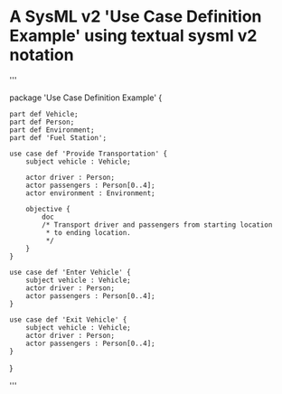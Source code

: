 # A SysML v2 'Use Case Definition Example' using textual sysml v2 notation

'''

package 'Use Case Definition Example' {
	
	part def Vehicle;
	part def Person;
	part def Environment;
	part def 'Fuel Station';
	
	use case def 'Provide Transportation' {
		subject vehicle : Vehicle;
		
		actor driver : Person;
		actor passengers : Person[0..4];
		actor environment : Environment;
		
		objective {
			doc 
			/* Transport driver and passengers from starting location 
			 * to ending location.
			 */
		}		
	}
	
	use case def 'Enter Vehicle' {
		subject vehicle : Vehicle;
		actor driver : Person;
		actor passengers : Person[0..4];
	}
	
	use case def 'Exit Vehicle' {
		subject vehicle : Vehicle;
		actor driver : Person;
		actor passengers : Person[0..4];
	}
}

'''
